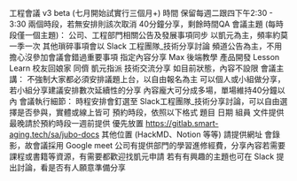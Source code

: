 工程會議 v3 beta (七月開始試實行三個月+)
時間
保留每週二跟四下午2:30 - 3:30 兩個時段，若無安排則該次取消
40分鐘分享，剩餘時間QA
會議主題 (每時段僅一個主題)：
公司、工程部門相關公告及發展事項同步
以凱元為主，頻率約莫一季一次
其他瑣碎事項會以 Slack 工程團隊_技術分享討論 頻道公告為主，不用擔心沒參加會議會錯過重要事項
指定內容分享
Max 後端教學
產品開發 Lesson Learn
校友回娘家
同儕
凱元指派
技術交流分享
如目前狀態，內容不設限
會議主講：
不強制大家都必須安排議題上台，以自由報名為主
可以個人或小組做分享，若小組分享建議安排數次延續性的分享
內容龐大可分成多場，單場維持40分鐘以內
會議執行細節：
時程安排會釘選至 Slack工程團隊_技術分享討論，可以自由選擇是否參與，實體或線上皆可
預約時段，依照以下格式
題目
日期
組員
文件提供
最晚請於預約時段一週前提供
優先放置 https://gitlab.smart-aging.tech/sa/jubo-docs
其他位置 (HackMD、Notion 等等) 請提供網址
會錄影，故會議採用 Google meet
公司有提供部門的學習進修經費，分享內容若需要課程或書籍等資源，有需要都歡迎找凱元申請
若有有興趣的主題也可在 Slack 提出討論，看是否有人願意準備分享
